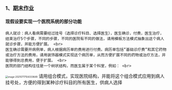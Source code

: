 ### 1、<a href="https://gitee.com/yx-dimples/study/tree/master/软件设计与体系结构/源码/final">期末作业</a> <br>
#### 现假设要实现一个医院系统的部分功能 <br>
	病人就诊：病人看病需要经过挂号（选择诊疗科目、选择医生），医生确诊，付费，医生治疗，结束治疗5个步骤，不同的步骤，不同的医院有不同的做法，请用模板方法模式抽象出这个病人就诊步骤，并能方便扩展。 <br>
	医生确诊需要开病例单，病人根据病历单的费用进行付费。病历单包括“基础诊疗费“和其它药物或治疗方法的费用，请用装饰器模式实现这个病历单，从而方便扩展不同的药物或治疗方法，并能够得到总费用，便于扩展。 <br>
	医院的部门结构往往是一个树状结构，而医生属于某个科室，例如： <br>
<img src="C:\Users\Administrator\AppData\Roaming\Typora\typora-user-images\image-20210717104333649.png" alt="image-20210717104333649" style="zoom:50%;" />
	请用组合模式，实现医院结构，并能将这个组合模式应用到病人挂号处，方便的得到某种诊疗科目的所有医生，供病人选择 <br>

